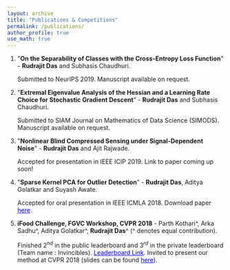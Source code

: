 ```yaml
---
layout: archive
title: "Publications & Competitions"
permalink: /publications/
author_profile: true
use_math: true
---
```


1. "**On the Separability of Classes with the Cross-Entropy Loss Function**" - **Rudrajit Das** and Subhasis Chaudhuri.

    Submitted to NeurIPS 2019. Manuscript available on request.
    
2. "**Extremal Eigenvalue Analysis of the Hessian and a Learning Rate Choice for Stochastic Gradient Descent**" - **Rudrajit Das** and Subhasis Chaudhuri.

    Submitted to SIAM Journal on Mathematics of Data Science (SIMODS). Manuscript available on request.
    
3. "**Nonlinear Blind Compressed Sensing under Signal-Dependent Noise**" - **Rudrajit Das** and Ajit Rajwade.

    Accepted for presentation in IEEE ICIP 2019. Link to paper coming up soon!

4. "**Sparse Kernel PCA for Outlier Detection**" - **Rudrajit Das**, Aditya Golatkar and Suyash Awate.

    Accepted for oral presentation in IEEE ICMLA 2018. Download paper <a href="https://arxiv.org/abs/1809.02497" style="color: #0000FF">here</a>.

5. **iFood Challenge, FGVC Workshop, CVPR 2018** - Parth Kothari^, Arka Sadhu^, Aditya Golatkar^, **Rudrajit Das**^ (^ denotes equal contribution).

    Finished $2^{nd}$ in the public leaderboard and $3^{rd}$ in the private leaderboard (Team name : Invincibles). <a href="https://www.kaggle.com/c/ifood2018/leaderboard" style="color: #0000FF">Leaderboard Link</a>.
    Invited to present our method at CVPR 2018 (slides can be found  <a href="https://drive.google.com/file/d/1ycgDwlw62mWgaLy5qslvqjyiND0vgYTG/view?usp=sharing" style="color: #0000FF">here</a>).
